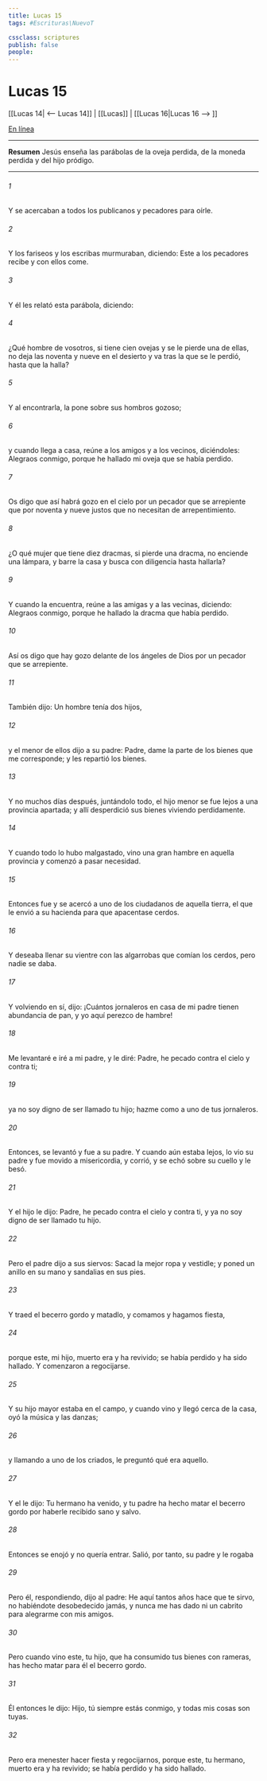 ```yaml
---
title: Lucas 15
tags: #Escrituras\NuevoT

cssclass: scriptures
publish: false
people:
---
```


# Lucas 15
[[Lucas 14| <-- Lucas 14]] | [[Lucas]] | [[Lucas 16|Lucas 16 --> ]]

[En línea](https://churchofjesuschrist.org/study/scriptures/nt/luke/15?lang=spa)

---
__Resumen__
Jesús enseña las parábolas de la oveja perdida, de la moneda perdida y del hijo pródigo.

---
###### 1 
Y se acercaban a  todos los publicanos y pecadores para oírle.

###### 2 
Y los fariseos y los escribas murmuraban, diciendo: Este a los pecadores recibe y con ellos come.

###### 3 
Y él les relató esta parábola, diciendo:

###### 4 
¿Qué hombre de vosotros, si tiene cien ovejas y se le pierde una de ellas, no deja las noventa y nueve en el desierto y va tras la que se le perdió, hasta que la halla?

###### 5 
Y al encontrarla, la pone sobre sus hombros gozoso;

###### 6 
y cuando llega a casa, reúne a los amigos y a los vecinos, diciéndoles: Alegraos conmigo, porque he hallado mi oveja que se había perdido.

###### 7 
Os digo que así habrá  gozo en el cielo por un pecador que se arrepiente que por noventa y nueve justos que no necesitan de arrepentimiento.

###### 8 
¿O qué mujer que tiene diez dracmas, si pierde una dracma, no enciende una lámpara, y barre la casa y busca con diligencia hasta hallarla?

###### 9 
Y cuando la encuentra, reúne a las amigas y a las vecinas, diciendo: Alegraos conmigo, porque he hallado la dracma que había perdido.

###### 10 
Así os digo que hay gozo delante de los ángeles de Dios por un pecador que se arrepiente.

###### 11 
También dijo: Un hombre tenía dos hijos,

###### 12 
y el menor de ellos dijo a su padre: Padre, dame la parte de los bienes que me corresponde; y les repartió los bienes.

###### 13 
Y no muchos días después, juntándolo todo, el hijo menor se fue lejos a una provincia apartada; y allí desperdició sus bienes viviendo perdidamente.

###### 14 
Y cuando todo lo hubo malgastado, vino una gran hambre en aquella provincia y comenzó a pasar necesidad.

###### 15 
Entonces fue y se acercó a uno de los ciudadanos de aquella tierra, el que le envió a su hacienda para que apacentase cerdos.

###### 16 
Y deseaba llenar su vientre con las algarrobas que comían los cerdos, pero nadie se  daba.

###### 17 
Y volviendo en sí, dijo: ¡Cuántos jornaleros en casa de mi padre tienen abundancia de pan, y yo aquí perezco de hambre!

###### 18 
Me levantaré e iré a mi padre, y le diré: Padre, he pecado contra el cielo y contra ti;

###### 19 
ya no soy digno de ser llamado tu hijo; hazme como a uno de tus jornaleros.

###### 20 
Entonces, se levantó y fue a su padre. Y cuando aún estaba lejos, lo vio su padre y fue movido a misericordia, y corrió, y se echó sobre su cuello y le besó.

###### 21 
Y el hijo le dijo: Padre, he pecado contra el cielo y contra ti, y ya no soy digno de ser llamado tu hijo.

###### 22 
Pero el padre dijo a sus siervos: Sacad la mejor ropa y vestidle; y poned un anillo en su mano y sandalias en sus pies.

###### 23 
Y traed el becerro gordo y matadlo, y comamos y hagamos fiesta,

###### 24 
porque este, mi hijo, muerto era y ha revivido; se había perdido y ha sido hallado. Y comenzaron a regocijarse.

###### 25 
Y su hijo mayor estaba en el campo, y cuando vino y llegó cerca de la casa, oyó la música y las danzas;

###### 26 
y llamando a uno de los criados, le preguntó qué era aquello.

###### 27 
Y el  le dijo: Tu hermano ha venido, y tu padre ha hecho matar el becerro gordo por haberle recibido sano y salvo.

###### 28 
Entonces se enojó y no quería entrar. Salió, por tanto, su padre y le rogaba 

###### 29 
Pero él, respondiendo, dijo al padre: He aquí tantos años hace que te sirvo, no habiéndote desobedecido jamás, y nunca me has dado ni un cabrito para alegrarme con mis amigos.

###### 30 
Pero cuando vino este, tu hijo, que ha consumido tus bienes con rameras, has hecho matar para él el becerro gordo.

###### 31 
Él entonces le dijo: Hijo, tú siempre estás conmigo, y todas mis cosas son tuyas.

###### 32 
Pero era menester hacer fiesta y regocijarnos, porque este, tu hermano, muerto era y ha revivido; se había perdido y ha sido hallado.

